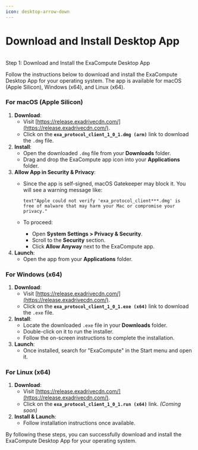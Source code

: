 ```yaml
---
icon: desktop-arrow-down
---
```


# Download and Install Desktop App

<figure><img src="../.gitbook/assets/Screenshot 2025-02-12 at 7.44.40 PM.png" alt=""><figcaption></figcaption></figure>

Step 1: Download and Install the ExaCompute Desktop App

Follow the instructions below to download and install the ExaCompute Desktop App for your operating system. The app is available for macOS (Apple Silicon), Windows (x64), and Linux (x64).

### For macOS (Apple Silicon)

1. **Download**:
   * Visit [https://release.exadrivecdn.com/](https://release.exadrivecdn.com/).
   * Click on the **`exa_protocol_client_1_0_1.dmg (arm)`** link to download the `.dmg` file.
2. **Install**:
   * Open the downloaded `.dmg` file from your **Downloads** folder.
   * Drag and drop the ExaCompute app icon into your **Applications** folder.
3. **Allow App in Security & Privacy**:
   *   Since the app is self-signed, macOS Gatekeeper may block it. You will see a warning message like:

       ```
       text"Apple could not verify 'exa_protocol_client***.dmg' is free of malware that may harm your Mac or compromise your privacy."
       ```
   * To proceed:
     * Open **System Settings > Privacy & Security**.
     * Scroll to the **Security** section.
     * Click **Allow Anyway** next to the ExaCompute app.
4. **Launch**:
   * Open the app from your **Applications** folder.

### For Windows (x64)

1. **Download**:
   * Visit [https://release.exadrivecdn.com/](https://release.exadrivecdn.com/).
   * Click on the **`exa_protocol_client_1_0_1.exe (x64)`** link to download the `.exe` file.
2. **Install**:
   * Locate the downloaded `.exe` file in your **Downloads** folder.
   * Double-click on it to run the installer.
   * Follow the on-screen instructions to complete the installation.
3. **Launch**:
   * Once installed, search for "ExaCompute" in the Start menu and open it.

### For Linux (x64)

1. **Download**:
   * Visit [https://release.exadrivecdn.com/](https://release.exadrivecdn.com/).
   * Click on the **`exa_protocol_client_1_0_1.run (x64)`** link. _(Coming soon)_
2. **Install & Launch**:
   * Follow installation instructions once available.

By following these steps, you can successfully download and install the ExaCompute Desktop App for your operating system.
